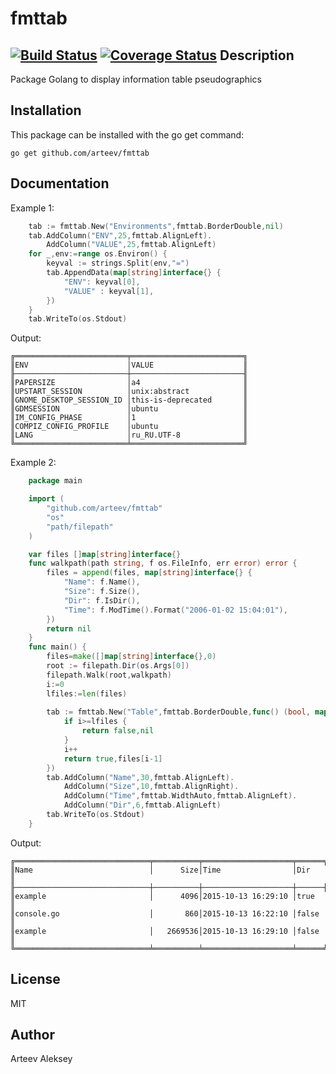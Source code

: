 # fmttab

[![Build Status](https://travis-ci.org/arteev/fmttab.svg?branch=master)](https://travis-ci.org/arteev/fmttab)
[![Coverage Status](https://coveralls.io/repos/arteev/fmttab/badge.svg?branch=master&service=github)](https://coveralls.io/github/arteev/fmttab?branch=master)
Description
-----------

Package Golang to display information table pseudographics

Installation
------------

This package can be installed with the go get command:

    go get github.com/arteev/fmttab

Documentation
-------------
Example 1:

```go
   	tab := fmttab.New("Environments",fmttab.BorderDouble,nil)
   	tab.AddColumn("ENV",25,fmttab.AlignLeft).
   		AddColumn("VALUE",25,fmttab.AlignLeft)
   	for _,env:=range os.Environ() {
   		keyval := strings.Split(env,"=")
   		tab.AppendData(map[string]interface{} {
   			"ENV": keyval[0],
   			"VALUE" : keyval[1],
   		})
   	}
   	tab.WriteTo(os.Stdout)
```

Output:
```
╔═════════════════════════╤═════════════════════════╗
║ENV                      │VALUE                    ║
╟─────────────────────────┼─────────────────────────╢
║PAPERSIZE                │a4                       ║
║UPSTART_SESSION          │unix:abstract            ║
║GNOME_DESKTOP_SESSION_ID │this-is-deprecated       ║
║GDMSESSION               │ubuntu                   ║
║IM_CONFIG_PHASE          │1                        ║
║COMPIZ_CONFIG_PROFILE    │ubuntu                   ║
║LANG                     │ru_RU.UTF-8              ║
╚═════════════════════════╧═════════════════════════╝
```

Example 2:
```go
    package main

    import (
        "github.com/arteev/fmttab"
        "os"
        "path/filepath"
    )

    var files []map[string]interface{}
    func walkpath(path string, f os.FileInfo, err error) error {
        files = append(files, map[string]interface{} {
            "Name": f.Name(),
            "Size": f.Size(),
            "Dir": f.IsDir(),
            "Time": f.ModTime().Format("2006-01-02 15:04:01"),
        })
        return nil
    }
    func main() {
        files=make([]map[string]interface{},0)
        root := filepath.Dir(os.Args[0])
        filepath.Walk(root,walkpath)
        i:=0
        lfiles:=len(files)
    
        tab := fmttab.New("Table",fmttab.BorderDouble,func() (bool, map[string]interface{}) {
            if i>=lfiles {
                return false,nil
            }
            i++
            return true,files[i-1]
        })
        tab.AddColumn("Name",30,fmttab.AlignLeft).
            AddColumn("Size",10,fmttab.AlignRight).
            AddColumn("Time",fmttab.WidthAuto,fmttab.AlignLeft).
            AddColumn("Dir",6,fmttab.AlignLeft)
        tab.WriteTo(os.Stdout)
    }
```

Output:
```
╔══════════════════════════════╤══════════╤════════════════════╤══════╗
║Name                          │      Size│Time                │Dir   ║
╟──────────────────────────────┼──────────┼────────────────────┼──────╢
║example                       │      4096│2015-10-13 16:29:10 │true  ║
║console.go                    │       860│2015-10-13 16:22:10 │false ║
║example                       │   2669536│2015-10-13 16:29:10 │false ║
╚══════════════════════════════╧══════════╧════════════════════╧══════╝
```


License
-------

  MIT

Author
------

Arteev Aleksey
